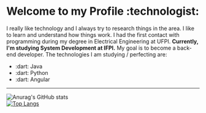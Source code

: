 <h1> Welcome to my Profile :technologist: </h1>

I really like technology and I always try to research things in the area. I like to learn and understand how things work. I had the first contact with programming during my degree in Electrical Engineering at UFPI. <strong>Currently, I'm studying System Development at IFPI.</strong>
My goal is to become a back-end developer. The technologies I am studying / perfecting are:
 
<ul>  
 <li>:dart: Java</li>
 <li>:dart: Python</li>
 <li>:dart: Angular</li>
</ul>

<hr>

 ![Anurag's GitHub stats](https://github-readme-stats.vercel.app/api?username=Luk4ss&show_icons=true&theme=dracula)      
 [![Top Langs](https://github-readme-stats.vercel.app/api/top-langs/?username=Luk4ss&layout=compact&theme=dracula&)](https://github.com/anuraghazra/github-readme-stats)




